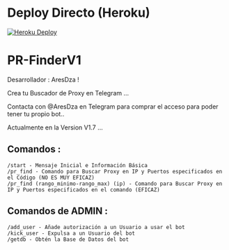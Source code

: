 # Deploy Directo (Heroku)
[![Heroku Deploy](https://www.herokucdn.com/deploy/button.svg)](https://heroku.com/deploy?template=https://github.com/Unk980929/PR-FinderV1)

# PR-FinderV1

Desarrollador : AresDza !

Crea tu Buscador de Proxy en Telegram ...

Contacta con @AresDza en Telegram para comprar el acceso para poder tener tu propio bot..

Actualmente en la Version V1.7 ...

## Comandos :
    /start - Mensaje Inicial e Información Básica
    /pr_find - Comando para Buscar Proxy en IP y Puertos especificados en el Código (NO ES MUY EFICAZ)
    /pr_find (rango_minimo-rango_max) (ip) - Comando para Buscar Proxy en IP y Puertos especificados en el comando (EFICAZ)
## Comandos de ADMIN :    
    /add_user - Añade autorización a un Usuario a usar el bot
    /kick_user - Expulsa a un Usuario del bot
    /getdb - Obtén la Base de Datos del bot
